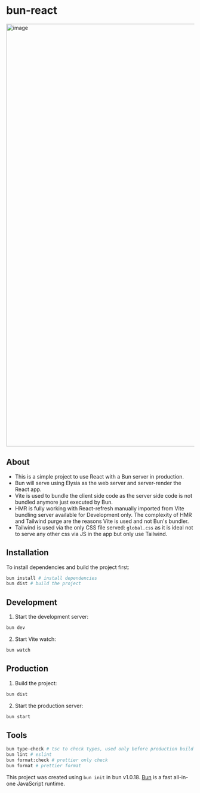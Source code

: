 # bun-react

<img width="1129" alt="image" src="https://github.com/lucasfarias2/bun-react/assets/19575942/c2f82e3b-6c51-45a1-a1be-9b2d7a8aed2a">

## About
- This is a simple project to use React with a Bun server in production.
- Bun will serve using Elysia as the web server and server-render the React app.
- Vite is used to bundle the client side code as the server side code is not bundled anymore just executed by Bun.
- HMR is fully working with React-refresh manually imported from Vite bundling server available for Development only. The complexity of HMR and Tailwind purge are the reasons Vite is used and not Bun's bundler.
- Tailwind is used via the only CSS file served: `global.css` as it is ideal not to serve any other css via JS in the app but only use Tailwind.

## Installation

To install dependencies and build the project first:

```bash
bun install # install dependencies
bun dist # build the project
```

## Development

1. Start the development server:

```bash
bun dev
```

2. Start Vite watch:

```bash
bun watch
```

## Production

1. Build the project:

```bash
bun dist
```

2. Start the production server:

```bash
bun start
```

## Tools

```bash
bun type-check # tsc to check types, used only before production build
bun lint # eslint
bun format:check # prettier only check
bun format # prettier format
```

This project was created using `bun init` in bun v1.0.18. [Bun](https://bun.sh) is a fast all-in-one JavaScript runtime.
